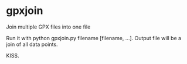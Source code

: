gpxjoin
=======

Join multiple GPX files into one file

Run it with python gpxjoin.py filename [filename, ...]. Output file will be a join of all data points.

KISS.